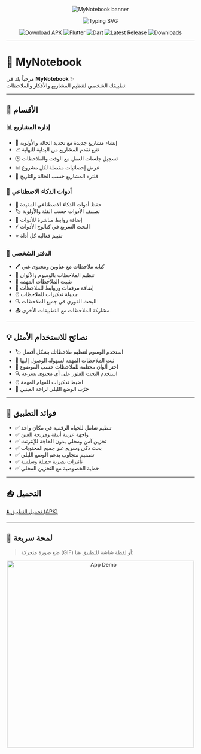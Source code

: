 <p align="center">
  <img src="https://capsule-render.vercel.app/api?type=rounded&color=0:FF5722,50:FF9800,100:4CAF50&height=140&text=MyNotebook&fontSize=60&fontColor=ffffff&section=header" alt="MyNotebook banner"/>
</p>

<p align="center">
  <img src="https://readme-typing-svg.demolab.com?font=Verdana&size=28&duration=3000&pause=800&center=true&vCenter=true&width=900&lines=تطبيقك+الشخصي+لتنظيم+المشاريع+والأفكار+والملاحظات" alt="Typing SVG"/>
</p>

<p align="center">
  <a href="https://github.com/USERNAME/MyNotebook/releases/download/v1.0.0/app-release.apk">
    <img src="https://img.shields.io/badge/⬇️ تحميل_التطبيق-APK-2ea44f?style=for-the-badge&logo=android&logoColor=white" alt="Download APK"/>
  </a>
  <img src="https://img.shields.io/badge/Flutter-02569B?style=for-the-badge&logo=flutter&logoColor=white" alt="Flutter"/>
  <img src="https://img.shields.io/badge/Dart-0175C2?style=for-the-badge&logo=dart&logoColor=white" alt="Dart"/>
  <img src="https://img.shields.io/github/v/release/USERNAME/MyNotebook?style=for-the-badge&color=brightgreen" alt="Latest Release"/>
  <img src="https://img.shields.io/github/downloads/USERNAME/MyNotebook/total?style=for-the-badge&color=purple" alt="Downloads"/>
</p>

---

# 📒 MyNotebook

مرحباً بك في **MyNotebook** ✨  
تطبيقك الشخصي لتنظيم المشاريع والأفكار والملاحظات.

---

## 📂 الأقسام

### 📊 إدارة المشاريع
- 🚀 إنشاء مشاريع جديدة مع تحديد الحالة والأولوية  
- 📈 تتبع تقدم المشاريع من البداية للنهاية  
- 🕒 تسجيل جلسات العمل مع الوقت والملاحظات  
- 📊 عرض إحصائيات مفصلة لكل مشروع  
- 🔎 فلترة المشاريع حسب الحالة والتاريخ  

### 🤖 أدوات الذكاء الاصطناعي
- 💾 حفظ أدوات الذكاء الاصطناعي المفيدة  
- 🏷️ تصنيف الأدوات حسب الفئة والأولوية  
- 🔗 إضافة روابط مباشرة للأدوات  
- ⚡ البحث السريع في كتالوج الأدوات  
- ⭐ تقييم فعالية كل أداة  

### 📝 الدفتر الشخصي
- 🖊️ كتابة ملاحظات مع عناوين ومحتوى غني  
- 🎨 تنظيم الملاحظات بالوسوم والألوان  
- 📌 تثبيت الملاحظات المهمة  
- 📎 إضافة مرفقات وروابط للملاحظات  
- ⏰ جدولة تذكيرات للملاحظات  
- 🔍 البحث الفوري في جميع الملاحظات  
- 📤 مشاركة الملاحظات مع التطبيقات الأخرى  

---

## 💡 نصائح للاستخدام الأمثل
- 🏷️ استخدم الوسوم لتنظيم ملاحظاتك بشكل أفضل  
- 📌 ثبت الملاحظات المهمة لسهولة الوصول إليها  
- 🎨 اختر ألوان مختلفة للملاحظات حسب الموضوع  
- 🔍 استخدم البحث للعثور على أي محتوى بسرعة  
- ⏰ اضبط تذكيرات للمهام المهمة  
- 🌙 جرّب الوضع الليلي لراحة العينين  

---

## 🎯 فوائد التطبيق
- ✅ تنظيم شامل للحياة الرقمية في مكان واحد  
- ✅ واجهة عربية أنيقة ومريحة للعين  
- ✅ تخزين آمن ومحلي بدون الحاجة للإنترنت  
- ✅ بحث ذكي وسريع عبر جميع المحتويات  
- ✅ تصميم متجاوب يدعم الوضع الليلي  
- ✅ تأثيرات بصرية جميلة وسلسة  
- ✅ حماية الخصوصية مع التخزين المحلي  

---

## 📥 التحميل
[⬇️ تحميل التطبيق (APK)](https://github.com/USERNAME/MyNotebook/releases/download/v1.0.0/app-release.apk)

---

## 🎥 لمحة سريعة
> ضع صورة متحركة (GIF) أو لقطة شاشة للتطبيق هنا:
<p align="center">
  <img src="https://media.giphy.com/media/3o7TKtnuHOHHUjR38Y/giphy.gif" width="500" alt="App Demo"/>
</p>
